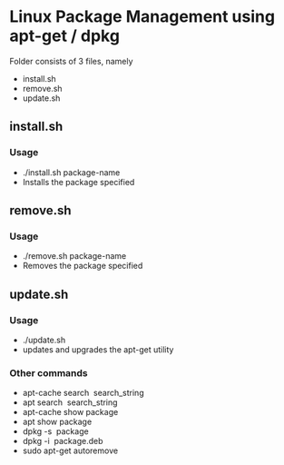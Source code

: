 # Linux Package Management using apt-get / dpkg

Folder consists of 3 files, namely
- install.sh
- remove.sh
- update.sh

## install.sh
### Usage
- ./install.sh package-name
- Installs the package specified

## remove.sh
### Usage
- ./remove.sh package-name
- Removes the package specified

## update.sh
### Usage
- ./update.sh
- updates and upgrades the apt-get utility

### Other commands

- apt-cache search ​ search_string
- apt search ​ search_string
- apt-cache show package
- apt show package
- dpkg -s ​ package
- dpkg -i ​ package.deb
- sudo apt-get autoremove